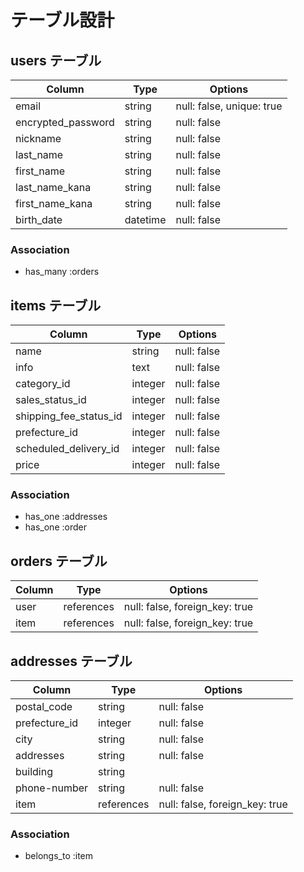 # テーブル設計

## users テーブル

|Column|Type|Options|
|------|----|-------|
|email|string|null: false, unique: true|
|encrypted_password|string|null: false|
|nickname|string|null: false|
|last_name|string|null: false|
|first_name|string|null: false|
|last_name_kana|string|null: false|
|first_name_kana|string|null: false|
|birth_date|datetime|null: false|

### Association

- has_many :orders

## items テーブル

|Column|Type|Options|
|------|----|-------|
|name|string|null: false|
|info|text|null: false|
|category_id|integer|null: false|
|sales_status_id|integer|null: false|
|shipping_fee_status_id|integer|null: false|
|prefecture_id|integer|null: false|
|scheduled_delivery_id|integer|null: false|
|price|integer|null: false|

### Association

- has_one :addresses
- has_one :order

## orders テーブル

|Column|Type|Options|
|------|----|-------|
|user|references|null: false, foreign_key: true|
|item|references|null: false, foreign_key: true|

## addresses テーブル

|Column|Type|Options|
|------|----|-------|
|postal_code|string|null: false|
|prefecture_id|integer|null: false|
|city|string|null: false|
|addresses|string|null: false|
|building|string|
|phone-number|string|null: false|
|item|references|null: false, foreign_key: true|

### Association

- belongs_to :item
